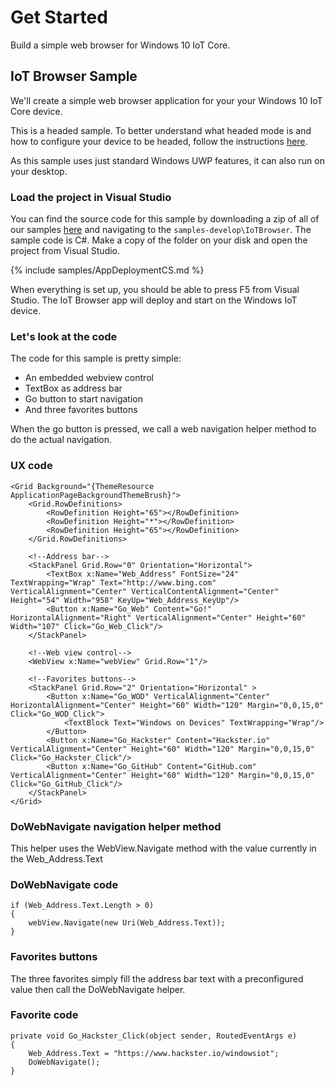 # Get Started
Build a simple web browser for Windows 10 IoT Core.

## IoT Browser Sample

We'll create a simple web browser application for your your Windows 10 IoT Core device.

This is a headed sample.  To better understand what headed mode is and how to configure your device to be headed, follow the instructions [here]({{site.baseurl}}/{{page.lang}}/Docs/HeadlessMode).

As this sample uses just standard Windows UWP features, it can also run on your desktop.

### Load the project in Visual Studio

You can find the source code for this sample by downloading a zip of all of our samples [here](https://github.com/ms-iot/samples/archive/develop.zip) and navigating to the `samples-develop\IoTBrowser`. The sample code is C#. Make a copy of the folder on your disk and open the project from Visual Studio.

{% include samples/AppDeploymentCS.md %}

When everything is set up, you should be able to press F5 from Visual Studio. The IoT Browser app will deploy and start on the Windows IoT device.

### Let's look at the code
The code for this sample is pretty simple:
<ul>
<li>An embedded webview control</li>
<li>TextBox as address bar</li>
<li>Go button to start navigation</li>
<li>And three favorites buttons</li>
</ul>

When the go button is pressed, we call a web navigation helper method to do the actual navigation.

### UX code
    <Grid Background="{ThemeResource ApplicationPageBackgroundThemeBrush}">
        <Grid.RowDefinitions>
            <RowDefinition Height="65"></RowDefinition>
            <RowDefinition Height="*"></RowDefinition>
            <RowDefinition Height="65"></RowDefinition>
        </Grid.RowDefinitions>

        <!--Address bar-->
        <StackPanel Grid.Row="0" Orientation="Horizontal">
            <TextBox x:Name="Web_Address" FontSize="24" TextWrapping="Wrap" Text="http://www.bing.com" VerticalAlignment="Center" VerticalContentAlignment="Center" Height="54" Width="958" KeyUp="Web_Address_KeyUp"/>
            <Button x:Name="Go_Web" Content="Go!" HorizontalAlignment="Right" VerticalAlignment="Center" Height="60" Width="107" Click="Go_Web_Click"/>
        </StackPanel>

        <!--Web view control-->
        <WebView x:Name="webView" Grid.Row="1"/>

        <!--Favorites buttons-->
        <StackPanel Grid.Row="2" Orientation="Horizontal" >
            <Button x:Name="Go_WOD" VerticalAlignment="Center" HorizontalAlignment="Center" Height="60" Width="120" Margin="0,0,15,0" Click="Go_WOD_Click">
                <TextBlock Text="Windows on Devices" TextWrapping="Wrap"/>
            </Button>
            <Button x:Name="Go_Hackster" Content="Hackster.io" VerticalAlignment="Center" Height="60" Width="120" Margin="0,0,15,0" Click="Go_Hackster_Click"/>
            <Button x:Name="Go_GitHub" Content="GitHub.com" VerticalAlignment="Center" Height="60" Width="120" Margin="0,0,15,0" Click="Go_GitHub_Click"/>
        </StackPanel>
    </Grid>

### DoWebNavigate navigation helper method
This helper uses the WebView.Navigate method with the value currently in the Web_Address.Text

### DoWebNavigate code
    if (Web_Address.Text.Length > 0)
    {
        webView.Navigate(new Uri(Web_Address.Text));
    }

### Favorites buttons
The three favorites simply fill the address bar text with a preconfigured value then call the DoWebNavigate helper.

### Favorite code
    private void Go_Hackster_Click(object sender, RoutedEventArgs e)
    {
        Web_Address.Text = "https://www.hackster.io/windowsiot";
        DoWebNavigate();
    }
